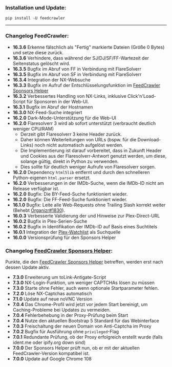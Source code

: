 ### Installation und Update:

`pip install -U feedcrawler`

---

### Changelog FeedCrawler:

- **16.3.6** Erkenne fälschlich als "Fertig" markierte Dateien (Größe 0 Bytes) und setze diese zurück.
- **16.3.6** Verhindere, dass während der SJ/DJ/SF/FF-Wartezeit der Seitenstatus gelöscht wird.
- **16.3.5** Bugfix im Abruf von FF in Verbindung mit FlareSolverr
- **16.3.5** Bugfix im Abruf von SF in Verbindung mit FlareSolverr
- **16.3.4** Integration der NX-Websuche
- **16.3.3** Bugfix im Aufruf der Entschlüsselungsfunktion im [FeedCrawler Sponsors Helper](https://github.com/rix1337/FeedCrawler/wiki/5.-FeedCrawler-Sponsors-Helper)
- **16.3.2** Verbessertes Handling von NX-Links, inklusive Click'n'Load-Script für Sponsoren in der Web-UI.
- **16.3.1** Bugfix im Abruf der Hostnamen
- **16.3.0** NX-Feed-Suche integriert
- **16.2.0** Dark-Mode-Unterstützung für die Web-UI
- **16.2.0** Flaresolverr 3 wird ab sofort unterstützt (verbraucht deutlich weniger CPU/RAM)
  - Derzeit gibt Flaresolverr 3 keine Header zurück.
  - Daher können Weiterleitungen von URLs (bspw. für die Download-Links) noch nicht automatisch aufgelöst werden.
  - Die Implementierung ist darauf vorbereitet, dass in Zukunft Header und Cookies aus der Flaresolverr-Antwort
    genutzt werden, um diese, solange gültig, direkt in Python zu verwenden.
  - Dies sollte für deutlich weniger Aufrufe von Flaresolverr sorgen.
- **16.2.0** Dependency `html5lib` entfernt und durch den schnelleren Python-eigenen `html.parser` ersetzt.
- **16.2.0** Verbesserungen in der IMDb-Suche, wenn die IMDb-ID nicht am Release verfügbar ist.
- **16.2.0** Bugfix: Die BY-Feed-Suche funktioniert wieder.
- **16.2.0** Bugfix: Die FF-Feed-Suche funktioniert wieder.
- **16.1.0** Bugfix: Leite alle Web-Requests ohne Trailing Slash korrekt weiter (Behebt [Organizr#1830](https://github.com/causefx/Organizr/issues/1830)).
- **16.0.3** Verbesserte Validierung der und Hinweise zur Plex-Direct-URL
- **16.0.2** Bugfix in Plex-Serien-Suche
- **16.0.2** Bugfix in Identifikation der IMDb-ID auf Basis eines Suchtitels
- **16.0.1** Integration der [Plex-Watchlist](https://support.plex.tv/articles/universal-watchlist/) als Suchquelle
- **16.0.0** Versionsprüfung für den Sponsors Helper

### Changelog [FeedCrawler Sponsors Helper](https://github.com/rix1337/FeedCrawler/wiki/5.-FeedCrawler-Sponsors-Helper):

Punkte, die den [FeedCrawler Sponsors Helper](https://github.com/rix1337/RSScrawler/wiki/5.-FeedCrawler-Sponsors-Helper)
betreffen, werden erst nach dessen Update aktiv.

- **7.3.0** Erweiterung um toLink-Antigate-Script
- **7.3.0** NX-Login-Funktion, um weniger CAPTCHAs lösen zu müssen
- **7.3.0** Starte ohne Fehler, auch wenn optionale Startparameter fehlen.
- **7.2.0** Löse NX-Captchas automatisch
- **7.1.0** Update auf neue noVNC Version
- **7.0.4** Das Chrome-Profil wird jetzt vor jedem Start bereinigt, um Caching-Probleme bei Updates zu vermeiden. 
- **7.0.4** Fehlerbehebung in der Proxy-Prüfung beim Start
- **7.0.4** Nutze den aktuellen Bootstrap 5 Standard für das Webinterface
- **7.0.3** Freischaltung der neuen Domain von Anti-Captcha im Proxy
- **7.0.2** Bugfix für Ausführung ohne `privileged`-Flag
- **7.0.1** Redundante Prüfung, ob der Proxy erfolgreich erstellt wurde (falls ident.me oder ipify.org down sind)
- **7.0.0** Der Sponsors Helper prüft nun, ob er mit der aktuellen FeedCrawler-Version kompatibel ist.
- **7.0.0** Update auf Google Chrome 108
